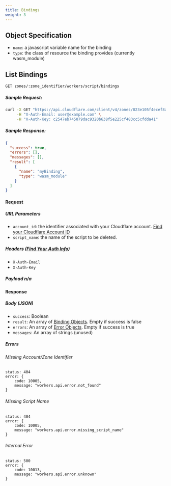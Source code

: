 ```yaml
---
title: Bindings
weight: 3
---
```


## Object Specification

- `name`: a javascript variable name for the binding
- `type`: the class of resource the binding provides (currently wasm_module)

## List Bindings

`GET zones/:zone_identifier/workers/script/bindings`

##### Sample Request:

```sh
curl -X GET "https://api.cloudflare.com/client/v4/zones/023e105f4ecef8ad9ca31a8372d0c353/workers/script/bindings" \
     -H "X-Auth-Email: user@example.com" \
     -H "X-Auth-Key: c2547eb745079dac9320b638f5e225cf483cc5cfdda41"
```

##### Sample Response:

```json
{
  "success": true,
  "errors": [],
  "messages": [],
  "result": [
    {
      "name": "myBinding",
      "type": "wasm_module"
    }
  ]
}
```

#### Request

##### URL Parameters

- `account_id`: the identifier associated with your Cloudflare account. [Find your Cloudflare Account ID](/quickstart#finding-your-cloudflare-api-keys)
- `script_name`: the name of the script to be deleted.

##### Headers ([Find Your Auth Info](/quickstart#finding-your-cloudflare-api-keys))

- `X-Auth-Email`
- `X-Auth-Key`

##### Payload n/a

#### Response

##### Body (JSON)

- `success`: Boolean
- `result`: An array of [Binding Objects](#object-specification). Empty if success is false
- `errors`: An array of [Error Objects](/tooling/api/requests#error-object). Empty if success is true
- `messages`: An array of strings (unused)

##### Errors

###### Missing Account/Zone Identifier

```
status: 404
error: {
	code: 10005,
	message: "workers.api.error.not_found"
}
```

###### Missing Script Name

```
status: 404
error: {
	code: 10005,
	message: "workers.api.error.missing_script_name"
}
```

###### Internal Error

```
status: 500
error: {
	code: 10013,
	message: "workers.api.error.unknown"
}
```
